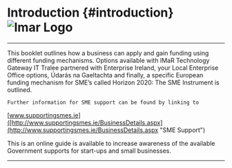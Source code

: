 




# Introduction {#introduction}                                                                                   ![Imar Logo](C:\Users\micheal\Desktop\imarLogo2.png>)

-----------------------------------
This booklet outlines how a business can apply and gain funding using different funding mechanisms. Options available with IMaR Technology Gateway IT Tralee partnered with Enterprise Ireland, your Local Enterprise Office options, Údarás na Gaeltachta and finally, a specific European funding mechanism for SME’s called Horizon 2020: The SME Instrument is outlined.

    Further information for SME support can be found by linking to

[www.supportingsmes.ie]([http://www.supportingsmes.ie/BusinessDetails.aspx](http://www.supportingsmes.ie/BusinessDetails.aspx "SME Support")

This is an online guide is available to increase awareness of the available Government supports for start-ups and small businesses.
                
-----------------------------------